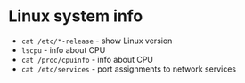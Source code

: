 # Linux system info

- `cat /etc/*-release` - show Linux version
- `lscpu` - info about CPU
- `cat /proc/cpuinfo` - info about CPU
- `cat /etc/services` - port assignments to network services
